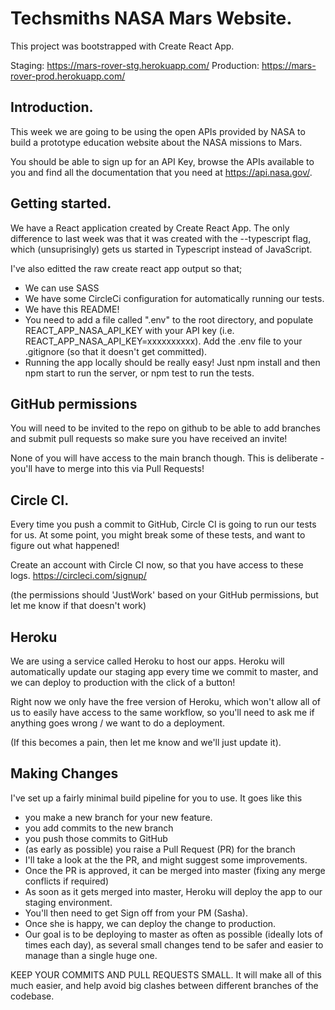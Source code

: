 # Techsmiths NASA Mars Website.
This project was bootstrapped with Create React App.

Staging: https://mars-rover-stg.herokuapp.com/ Production: https://mars-rover-prod.herokuapp.com/

## Introduction.
This week we are going to be using the open APIs provided by NASA to build a prototype education website about the NASA missions to Mars.

You should be able to sign up for an API Key, browse the APIs available to you and find all the documentation that you need at https://api.nasa.gov/.

## Getting started.
We have a React application created by Create React App. The only difference to last week was that it was created with the --typescript flag, which (unsuprisingly) gets us started in Typescript instead of JavaScript.

I've also editted the raw create react app output so that;

- We can use SASS
- We have some CircleCi configuration for automatically running our tests.
- We have this README!
- You need to add a file called ".env" to the root directory, and populate REACT_APP_NASA_API_KEY with your API key (i.e. REACT_APP_NASA_API_KEY=xxxxxxxxxx). Add the .env file to your .gitignore (so that it doesn't get committed).
- Running the app locally should be really easy! Just npm install and then npm start to run the server, or npm test to run the tests.

## GitHub permissions
You will need to be invited to the repo on github to be able to add branches and submit pull requests so make sure you have received an invite!

None of you will have access to the main branch though. This is deliberate - you'll have to merge into this via Pull Requests!

## Circle CI.
Every time you push a commit to GitHub, Circle CI is going to run our tests for us. At some point, you might break some of these tests, and want to figure out what happened!

Create an account with Circle CI now, so that you have access to these logs. https://circleci.com/signup/

(the permissions should 'JustWork' based on your GitHub permissions, but let me know if that doesn't work)

## Heroku
We are using a service called Heroku to host our apps. Heroku will automatically update our staging app every time we commit to master, and we can deploy to production with the click of a button!

Right now we only have the free version of Heroku, which won't allow all of us to easily have access to the same workflow, so you'll need to ask me if anything goes wrong / we want to do a deployment.

(If this becomes a pain, then let me know and we'll just update it).

## Making Changes
I've set up a fairly minimal build pipeline for you to use. It goes like this

- you make a new branch for your new feature.
- you add commits to the new branch
- you push those commits to GitHub
- (as early as possible) you raise a Pull Request (PR) for the branch
- I'll take a look at the the PR, and might suggest some improvements.
- Once the PR is approved, it can be merged into master (fixing any merge conflicts if required)
- As soon as it gets merged into master, Heroku will deploy the app to our staging environment.
- You'll then need to get Sign off from your PM (Sasha).
- Once she is happy, we can deploy the change to production.
- Our goal is to be deploying to master as often as possible (ideally lots of times each day), as several small changes tend to be safer and easier to manage than a single huge one.

KEEP YOUR COMMITS AND PULL REQUESTS SMALL. It will make all of this much easier, and help avoid big clashes between different branches of the codebase.
